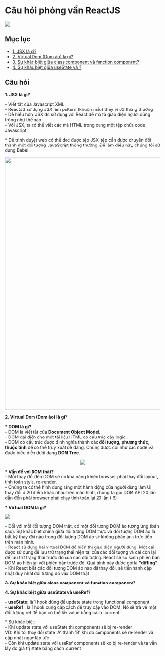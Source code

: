 # Câu hỏi phỏng vấn ReactJS

<img src="https://ms314006.github.io/static/b7a8f321b0bbc07ca9b9d22a7a505ed5/97b31/React.jpg"/>


## Mục lục
<ul>
  <li>
    <a href="#cau1">1. JSX là gì?</a>  
  </li>
  <li>
    <a href="#cau2">2. Virtual Dom (Dom ảo) là gì?</a>
  </li>
  <li>
    <a href="#cau3">3. Sự khác biệt giữa class component và function component?</a>
  </li>
  
   <li>
    <a href="#cau4">4. Sự khác biệt giữa useState và ?</a>
  </li>
 </ul>


## Câu hỏi
<b id="cau1">1. JSX là gì?</b>
<p>
  - Viết tắt của Javascript XML
   <br/>
  - ReactJS sử dụng JSX làm pattern (khuôn mẫu) thay vì JS thông thường
   <br/>
  - Dễ hiểu hơn, JSX đc sử dụng vơi React để mô tả giao diện người dùng trông như thế nào
  <br/>
  - Với JSX, ta có thể viết các mã HTML trong cùng một tệp chứa code Javascript
</p>
<p>
  * Để trình duyệt web có thể đọc được tệp JSX, tệp cần được chuyển đổi thành một đối tượng JavaScript thông thường. Để làm điều này, chúng tôi sử dụng Babel.
</p>
<div align="center">
  <img src="https://firebasestorage.googleapis.com/v0/b/mindcard-99b06.appspot.com/o/interview%2FScreenshot%202022-12-22%20at%2010.22.09.png?alt=media&token=7c18c74c-9f02-48b9-beaa-23baf029ee4c" width="820">
</div>


<b id="cau2">2. Virtual Dom (Dom ảo) là gì?</b>
<p>
  <b>* DOM là gì?</b>
  <br/>
      - DOM là viết tắt của <b>Document Object Model</b>. 
      <br/>
      - DOM đại diện cho một tài liệu HTML có cấu trúc cây logic. 
      <br/>
      - DOM có cấu trúc được định nghĩa thành các <b>đối tượng, phương thức, thuộc tính</b> để có thể truy xuất dễ dàng. Chúng được coi như các node và được biểu diễn dưới dạng <b>DOM Tree</b>.
      <br/>
</p>
  
<div align="center">
  <img src="https://images.viblo.asia/74e0e748-dff2-4790-a202-f80b29519951.gif" />
</div>
<p>
  <b>* Vấn đề với DOM thật?</b> 
  <br/>
  - Mỗi thay đổi đến DOM sẽ có khả năng khiến browser phải thay đổi layout, tính toán style, re-render.
  <br/>
  - Chúng ta có thể hình dung rằng một hành động của người dùng làm UI thay đổi ở 20 điểm khác nhau trên màn hình, chúng ta gọi DOM API 20 lần dẫn đến phải browser phải chạy tính toán lại 20 lần (!!!)
</p>

<p>
  <b>* Virtual DOM là gì?</b>
</p>

<img src="https://github.com/Ren0503/fullstack-interviews/raw/main/frontend/react/assets/virtual_DOM.png"/>

<p>
  - Đối với mỗi đối tượng DOM thật, có một đối tượng DOM ảo tương ứng (bản sao). Sự khác biệt chính giữa đối tượng DOM thực và đối tượng DOM ảo là bất kỳ thay đổi nào trong đối tượng DOM ảo sẽ không phản ánh trực tiếp trên màn hình.
  <br/>
  - React sử dụng hai virtual DOM để hiển thị giao diện người dùng. Một cái được sử dụng để lưu trữ trạng thái hiện tại của các đối tượng và cái còn lại để lưu trữ trạng thái trước đó của các đối tượng. React sẽ so sánh phiên bản DOM ảo hiện tại với phiên bản trước đó. Quá trình này được gọi là <b>"diffing"</b>.
  <br/>
  - Khi React biết các đối tượng DOM ảo nào đã thay đổi, sẽ tiến hành cập nhật duy nhất đối tượng đó vào DOM thật
</p>

<b id="cau3">3. Sự khác biệt giữa class component và function component?</b>

<b id="cau4">4. Sự khác biệt giữa useState và useRef?</b>
<p>
  - <b>useState</b>: là 1 hook dùng để update state trong functional component
  <br/>
  - <b>useRef</b>  : là 1 hook cung cấp cách để truy cập vào DOM. Nó sẽ trả về một đối tượng ref để bạn có thể lấy value bằng cách .current
</p>
<p>
  * Sự khác biệt:
  <br/>
  - Khi update state với useState thì components sẽ bị re-render. 
  <br> 
  VD: Khi tôi thay đổi state 'A' thành 'B' khi đó components sẽ re-render và cập nhật ngay lập tức 
  <br/>
  - Còn khi update state với useRef components sẽ ko bị re-render và ta vẫn lấy đc giá trị state bằng cách .current
</p>



